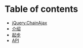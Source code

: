 # Table of contents

* [jQuery.ChainAjax](README.md)
* [介绍](jie-shao.md)
* [起步](qi-bu.md)
* [API](api.md)

